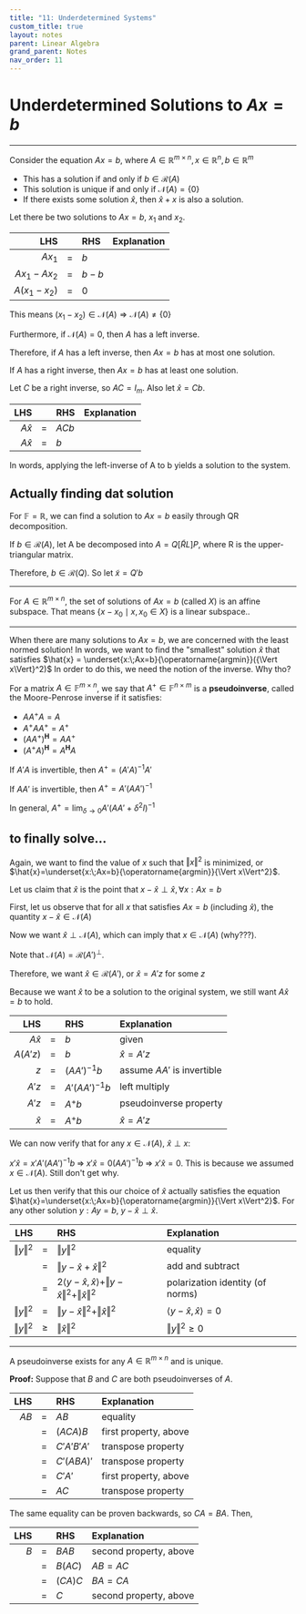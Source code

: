 ```yaml
---
title: "11: Underdetermined Systems"
custom_title: true
layout: notes
parent: Linear Algebra
grand_parent: Notes
nav_order: 11
---
```


# Underdetermined Solutions to $Ax=b$

-----

Consider the equation $Ax=b$, where $A\in\mathbb{R}^{m\times n}, x\in\mathbb{R}^n, b\in\mathbb{R}^m$
- This has a solution if and only if $b\in \mathcal{R}(A)$
- This solution is unique if and only if $\mathcal{N}(A)=\{0\}$
- If there exists some solution $\hat{x}$, then $\hat{x}+x$ is also a solution.

Let there be two solutions to $Ax=b$, $x_1$ and $x_2$.

|LHS||RHS|Explanation|
|--:|:-:|:--|:--|
|$Ax_1$|$=$|$b$||
|$Ax_1-Ax_2$|$=$|$b-b$||
|$A(x_1-x_2)$|$=$|$0$||

This means $(x_1-x_2)\in \mathcal{N}(A) \Rightarrow \mathcal{N}(A)\neq\{0\}$

Furthermore, if $\mathcal{N}(A)=0$, then $A$ has a left inverse.

Therefore, if $A$ has a left inverse, then $Ax=b$ has at most one solution.

If $A$ has a right inverse, then $Ax=b$ has at least one solution.

Let $C$ be a right inverse, so $AC=I_m$. Also let $\hat{x}=Cb$.

|LHS||RHS|Explanation|
|--:|:-:|:--|:--|
|$A\hat{x}$|$=$|$ACb$||
|$A\hat{x}$|$=$|$b$||

In words, applying the left-inverse of A to b yields a solution to the system.


## Actually finding dat solution

For $\mathbb{F}=\mathbb{R}$, we can find a solution to $Ax=b$ easily through QR decomposition.

If $b\in\mathcal{R}(A)$, let A be decomposed into $A=Q[\tilde{R}L]P$, where R is the upper-triangular matrix.

Therefore, $b\in\mathcal{R}(Q)$. So let $\tilde{x}=Q'b$

-----

For $A\in \mathbb{R}^{m\times n}$, the set of solutions of $Ax=b$ (called $X$) is an affine subspace. That means $\{x-x_0 \mid x,x_0\in X\}$ is a linear subspace..

-----

When there are many solutions to $Ax=b$, we are concerned with the least normed solution! In words, we want to find the "smallest" solution $\hat{x}$ that satisfies $\hat{x} = \underset{x:\;Ax=b}{\operatorname{argmin}}({\Vert x\Vert}^2)$ In order to do this, we need the notion of the inverse. Why tho?

For a matrix $A\in \mathbb{F}^{m\times n}$, we say that $A^+\in\mathbb{F}^{n\times m}$ is a **pseudoinverse**, called the Moore-Penrose inverse if it satisfies:
- $AA^+A=A$
- $A^+AA^+=A^+$
- $(AA^+)^\mathbf{H}=AA^+$
- $(A^+A)^\mathbf{H}=A^\mathbf{H}A$

If $A'A$ is invertible, then $A^+=(A'A)^{-1}A'$

If $AA'$ is invertible, then $A^+=A'(AA')^{-1}$

In general, $A^+ = \lim_{\delta\rightarrow0}A'(AA'+\delta^2I)^{-1}$

## to finally solve...
Again, we want to find the value of $x$ such that $\Vert x \Vert^2$ is minimized, or $\hat{x}=\underset{x:\;Ax=b}{\operatorname{argmin}}{\Vert x\Vert^2}$.

Let us claim that $\hat{x}$ is the point that $x-\hat{x} \perp \hat{x}, \forall x:Ax=b$

First, let us observe that for all $x$ that satisfies $Ax=b$ (including $\hat{x}$), the quantity $x-\hat{x}\in \mathcal{N}(A)$

Now we want $\hat{x}\perp\mathcal{N}(A)$, which can imply that $x\in\mathcal{N}(A)$ (why???).

Note that $\mathcal{N}(A)=\mathcal{R}(A')^\perp$.

Therefore, we want $\hat{x}\in\mathcal{R}(A')$, or $\hat{x} = A'z$ for some $z$

Because we want $\hat{x}$ to be a solution to the original system, we still want $A\hat{x}=b$ to hold.

|LHS||RHS|Explanation|
|--:|:-:|:--|:--|
|$A\hat{x}$|$=$|$b$|given|
|$A(A'z)$|$=$|$b$|$\hat{x}=A'z$|
|$z$|$=$|$(AA')^{-1}b$|assume $AA'$ is invertible|
|$A'z$|$=$|$A'(AA')^{-1}b$|left multiply|
|$A'z$|$=$|$A^+b$|pseudoinverse property|
|$\hat{x}$|$=$|$A^+b$|$\hat{x}=A'z$|

We can now verify that for any $x\in\mathcal{N}(A)$, $\hat{x}\perp x$:

$x'\hat{x}=x'A'(AA')^{-1}b \;\Rightarrow\; x'\hat{x}=0(AA')^{-1}b \;\Rightarrow\; x'\hat{x}=0$. This is because we assumed $x\in\mathcal{N}(A)$. Still don't get why.

Let us then verify that this our choice of $\hat{x}$ actually satisfies the equation $\hat{x}=\underset{x:\;Ax=b}{\operatorname{argmin}}{\Vert x\Vert^2}$. For any other solution $y:Ay=b$, $y-\hat{x} \perp \hat{x}$.

|LHS|   |RHS|Explanation|
|--:|:-:|:--|:--|
|$\Vert y\Vert^2$|$=$|$\Vert y\Vert^2$|equality|
| |$=$|$\Vert y-\hat{x}+\hat{x}\Vert^2$|add and subtract|
| |$=$|$2\langle y-\hat{x}, \hat{x}\rangle + \Vert y-\hat{x}\Vert^2 + \Vert\hat{x}\Vert^2$|polarization identity (of norms)|
|$\Vert y\Vert^2$|$=$|$\Vert y-\hat{x}\Vert^2 + \Vert\hat{x}\Vert^2$|$\langle y-\hat{x}, \hat{x}\rangle=0$|
|$\Vert y\Vert^2$|$\geq$|$\Vert \hat{x}\Vert^2$|$\Vert y\Vert^2 \geq 0$|

-----

A pseudoinverse exists for any $A\in\mathbb{R}^{m\times n}$ and is unique.

**Proof:** Suppose that $B$ and $C$ are both pseudoinverses of $A$.

|LHS|   |RHS|Explanation|
|--:|:-:|:--|:--|
|$AB$|$=$|$AB$|equality|
|    |$=$|$(ACA)B$| first property, above|
|    |$=$|$C'A'B'A'$|transpose property|
|    |$=$|$C'(ABA)'$|transpose property|
|    |$=$|$C'A'$|first property, above|
|    |$=$|$AC$|transpose property|

The same equality can be proven backwards, so $CA=BA$. Then,

|LHS|   |RHS|Explanation|
|--:|:-:|:--|:--|
|$B$|$=$|$BAB$|second property, above|
|   |$=$|$B(AC)$|$AB=AC$|
|   |$=$|$(CA)C$|$BA=CA$|
|   |$=$|$C$|second property, above|